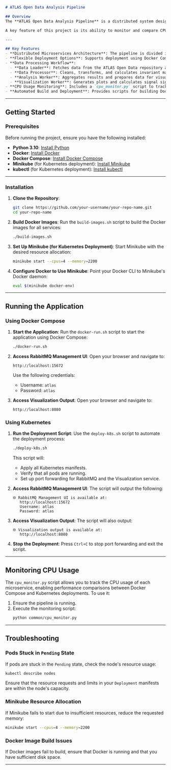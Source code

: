 
```markdown
# ATLAS Open Data Analysis Pipeline

## Overview
The **ATLAS Open Data Analysis Pipeline** is a distributed system designed to process and analyze data from the ATLAS experiment at CERN. Built with a microservices architecture, this project leverages **RabbitMQ** for task distribution and supports deployment using both **Docker Compose** (for local development) and **Kubernetes** (for production environments). The pipeline is composed of four main services: **Data Loader**, **Data Processor**, **Analysis Worker**, and **Visualization Worker**, each responsible for a specific stage of the data analysis workflow.

A key feature of this project is its ability to monitor and compare CPU usage across different deployment environments, providing insights into the performance characteristics of Docker Compose versus Kubernetes deployments.

---

## Key Features
- **Distributed Microservices Architecture**: The pipeline is divided into independent, scalable services that communicate asynchronously via RabbitMQ.
- **Flexible Deployment Options**: Supports deployment using Docker Compose for local development and Kubernetes for scalable, production-grade environments.
- **Data Processing Workflow**:
  - **Data Loader**: Fetches data from the ATLAS Open Data repository and queues tasks for processing.
  - **Data Processor**: Cleans, transforms, and calculates invariant masses from the raw data.
  - **Analysis Worker**: Aggregates results and prepares data for visualization.
  - **Visualization Worker**: Generates plots and calculates signal significance.
- **CPU Usage Monitoring**: Includes a `cpu_monitor.py` script to track and compare CPU usage across services in different deployment environments.
- **Automated Build and Deployment**: Provides scripts for building Docker images and deploying the application to Docker Compose or Kubernetes.

```

---

## Getting Started

### Prerequisites
Before running the project, ensure you have the following installed:
- **Python 3.10**: [Install Python](https://www.python.org/downloads/)
- **Docker**: [Install Docker](https://docs.docker.com/get-docker/)
- **Docker Compose**: [Install Docker Compose](https://docs.docker.com/compose/install/)
- **Minikube** (for Kubernetes deployment): [Install Minikube](https://minikube.sigs.k8s.io/docs/start/)
- **kubectl** (for Kubernetes deployment): [Install kubectl](https://kubernetes.io/docs/tasks/tools/install-kubectl/)

---

### Installation
1. **Clone the Repository**:
   ```bash
   git clone https://github.com/your-username/your-repo-name.git
   cd your-repo-name
   ```

2. **Build Docker Images**:
   Run the `build-images.sh` script to build the Docker images for all services:
   ```bash
   ./build-images.sh
   ```

3. **Set Up Minikube (for Kubernetes Deployment)**:
   Start Minikube with the desired resource allocation:
   ```bash
   minikube start --cpus=4 --memory=2200
   ```

4. **Configure Docker to Use Minikube**:
   Point your Docker CLI to Minikube's Docker daemon:
   ```bash
   eval $(minikube docker-env)
   ```

---

## Running the Application

### Using Docker Compose
1. **Start the Application**:
   Run the `docker-run.sh` script to start the application using Docker Compose:
   ```bash
   ./docker-run.sh
   ```

2. **Access RabbitMQ Management UI**:
   Open your browser and navigate to:
   ```
   http://localhost:15672
   ```
   Use the following credentials:
   - Username: `atlas`
   - Password: `atlas`

3. **Access Visualization Output**:
   Open your browser and navigate to:
   ```
   http://localhost:8080
   ```

### Using Kubernetes
1. **Run the Deployment Script**:
   Use the `deploy-k8s.sh` script to automate the deployment process:
   ```bash
   ./deploy-k8s.sh
   ```

   This script will:
   - Apply all Kubernetes manifests.
   - Verify that all pods are running.
   - Set up port forwarding for RabbitMQ and the Visualization service.

2. **Access RabbitMQ Management UI**:
   The script will output the following:
   ```
   🌐 RabbitMQ Management UI is available at:
      http://localhost:15672
      Username: atlas
      Password: atlas
   ```

3. **Access Visualization Output**:
   The script will also output:
   ```
   🌐 Visualization output is available at:
      http://localhost:8080
   ```

4. **Stop the Deployment**:
   Press `Ctrl+C` to stop port forwarding and exit the script.

---

## Monitoring CPU Usage
The `cpu_monitor.py` script allows you to track the CPU usage of each microservice, enabling performance comparisons between Docker Compose and Kubernetes deployments. To use it:
1. Ensure the pipeline is running.
2. Execute the monitoring script:
   ```bash
   python common/cpu_monitor.py
   ```

---

## Troubleshooting

### Pods Stuck in `Pending` State
If pods are stuck in the `Pending` state, check the node's resource usage:
```bash
kubectl describe nodes
```
Ensure that the resource requests and limits in your `Deployment` manifests are within the node's capacity.

### Minikube Resource Allocation
If Minikube fails to start due to insufficient resources, reduce the requested memory:
```bash
minikube start --cpus=4 --memory=2200
```

### Docker Image Build Issues
If Docker images fail to build, ensure that Docker is running and that you have sufficient disk space.

---


